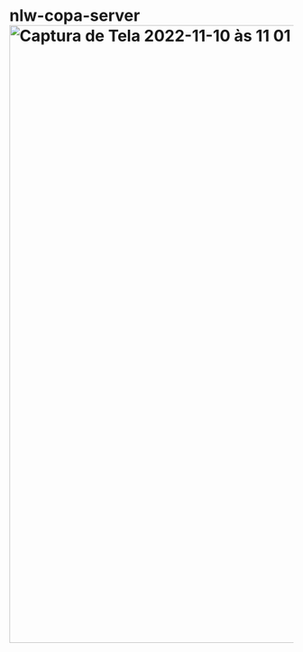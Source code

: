 # nlw-copa-server<img width="1096" alt="Captura de Tela 2022-11-10 às 11 01 57" src="https://user-images.githubusercontent.com/72145714/201112874-90bdd87f-2761-476c-830e-91f63a63da57.png">
